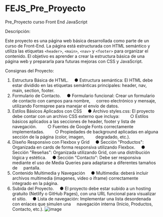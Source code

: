 # FEJS_Pre_Proyecto
Pre_Proyecto curso Front End JavaScript

Descripción:

Este proyecto es una página web básica desarrollada como parte de un curso de Front-End.
La página está estructurada con HTML semántico y utiliza las etiquetas `<header>`,
`<main>`, `<nav>` y `<footer>` para organizar el contenido. El objetivo es aprender a crear la estructura básica de una página web y prepararla para futuras mejoras con CSS y
JavaScript.

Consignas del Proyecto:

1. Estructura Básica de HTML.
    ● Estructura semántica: El HTML debe estar dividido en las etiquetas semánticas principales: header, nav, main, section, footer. 
2. Formulario de Contacto.
    ● Formulario funcional: Crear un formulario de contacto con campos para nombre,
    correo electrónico y mensaje, utilizando Formspree para manejar el envío de datos. 
3. Estilos Básicos Aplicados con CSS
    ● Archivo styles.css: El proyecto debe contar con un archivo CSS externo que incluya:
        ○ Estilos básicos aplicados a las secciones de header, footer y lista de navegación.
        ○ Fuentes de Google Fonts correctamente implementadas.
        ○ Propiedades de background aplicadas en alguna sección de la página (color, imagen,
        degradado, etc.). 
4. Diseño Responsivo con Flexbox y Grid 
    ● Sección "Productos": Organizada en cards de forma responsiva utilizando Flexbox. 
    ● Sección "Reseñas": Organizada utilizando Grid, con una distribución lógica y estética. 
    ● Sección "Contacto": Debe ser responsiva mediante el uso de Media Queries para adaptarse a diferentes tamaños de
    pantalla. 
5. Contenido Multimedia y Navegación
    ● Multimedia: deberá incluir archivos multimedia (imagenes, video o iframe) correctamente integrado en la página. 
6. Subida del Proyecto.
    ● El proyecto debe estar subido a un hosting gratuito (Netlify o GitHub Pages), con una URL funcional para visualizar el sitio. 
    ● Lista de navegación: Implementar una lista desordenada con enlaces que simulen una
    navegación interna (Inicio, Productos, Contacto, etc.).
![image](https://github.com/user-attachments/assets/5b5d6ed4-91bc-4964-ad04-291473366e1e)
